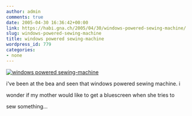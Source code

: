 ```yaml
---
author: admin
comments: true
date: 2005-04-30 16:36:42+00:00
link: https://habi.gna.ch/2005/04/30/windows-powered-sewing-machine/
slug: windows-powered-sewing-machine
title: windows powered sewing-machine
wordpress_id: 779
categories:
- none
---
```


[![windows powered sewing-machine](http://photos10.flickr.com/11622233_556db06e8d_m.jpg)](https://www.flickr.com/photos/habi/11622233/)

i've been at the bea and seen that windows powered sewing machine. i  

wonder if my mother would like to get a bluescreen when she tries to  

sew something...

